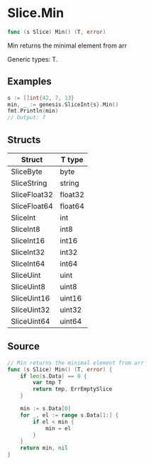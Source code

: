 # Slice.Min

```go
func (s Slice) Min() (T, error)
```

Min returns the minimal element from arr

Generic types: T.

## Examples

```go
s := []int{42, 7, 13}
min, _ := genesis.SliceInt{s}.Min()
fmt.Println(min)
// Output: 7
```

## Structs

| Struct | T type |
| ------ | ------ |
| SliceByte | byte |
| SliceString | string |
| SliceFloat32 | float32 |
| SliceFloat64 | float64 |
| SliceInt | int |
| SliceInt8 | int8 |
| SliceInt16 | int16 |
| SliceInt32 | int32 |
| SliceInt64 | int64 |
| SliceUint | uint |
| SliceUint8 | uint8 |
| SliceUint16 | uint16 |
| SliceUint32 | uint32 |
| SliceUint64 | uint64 |

## Source

```go
// Min returns the minimal element from arr
func (s Slice) Min() (T, error) {
	if len(s.Data) == 0 {
		var tmp T
		return tmp, ErrEmptySlice
	}

	min := s.Data[0]
	for _, el := range s.Data[1:] {
		if el < min {
			min = el
		}
	}
	return min, nil
}
```

